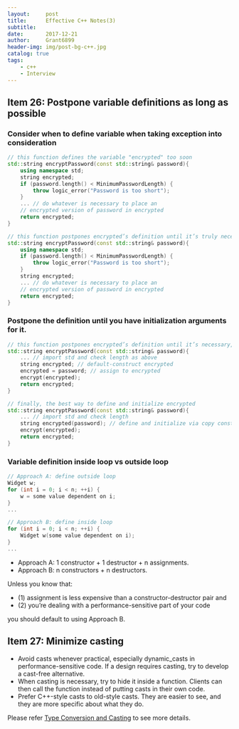 ```yaml
---
layout:		post
title:		Effective C++ Notes(3)
subtitle:
date:		2017-12-21
author: 	Grant6899
header-img: img/post-bg-c++.jpg
catalog: true
tags:
    - c++
    - Interview
---
```


## Item 26: Postpone variable definitions as long as possible

### Consider when to define variable when taking exception into consideration
```c++
// this function defines the variable "encrypted" too soon
std::string encryptPassword(const std::string& password){
	using namespace std;
	string encrypted;
	if (password.length() < MinimumPasswordLength) {
		throw logic_error("Password is too short");
	}
	... // do whatever is necessary to place an
	// encrypted version of password in encrypted
	return encrypted;
}

// this function postpones encrypted’s definition until it’s truly necessary
std::string encryptPassword(const std::string& password){
	using namespace std;
	if (password.length() < MinimumPasswordLength) {
		throw logic_error("Password is too short");
	}
	string encrypted;
	... // do whatever is necessary to place an
	// encrypted version of password in encrypted
	return encrypted;
}
```

### Postpone the definition until you have initialization arguments for it.
```c++
// this function postpones encrypted’s definition until it’s necessary, but it’s still needlessly inefficient
std::string encryptPassword(const std::string& password){
	... // import std and check length as above
	string encrypted; // default-construct encrypted
	encrypted = password; // assign to encrypted
	encrypt(encrypted);
	return encrypted;
}

// finally, the best way to define and initialize encrypted
std::string encryptPassword(const std::string& password){
	... // import std and check length
	string encrypted(password); // define and initialize via copy constructor
	encrypt(encrypted);
	return encrypted;
}
```

### Variable definition inside loop vs outside loop

```c++
// Approach A: define outside loop 
Widget w;
for (int i = 0; i < n; ++i) { 
	w = some value dependent on i; 
}
... 

// Approach B: define inside loop
for (int i = 0; i < n; ++i) {
	Widget w(some value dependent on i);
} 
...
```
- Approach A: 1 constructor + 1 destructor + n assignments.
- Approach B: n constructors + n destructors.

Unless you know that:
- (1) assignment is less expensive than a constructor-destructor pair and 
- (2) you’re dealing with a performance-sensitive part of your code 

you should default to using Approach B.


## Item 27: Minimize casting

- Avoid casts whenever practical, especially dynamic_casts in performance-sensitive code. If a design requires casting, try to develop a cast-free alternative.
- When casting is necessary, try to hide it inside a function. Clients can then call the function instead of putting casts in their own code.
- Prefer C++-style casts to old-style casts. They are easier to see, and they are more specific about what they do.

Please refer [Type Conversion and Casting](https://grant6899.github.io/2017/12/19/Type-Conversion-and-Casting-functions/) to see more details.














